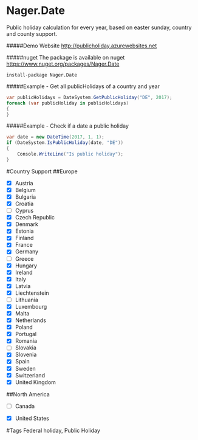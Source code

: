 Nager.Date
==========

Public holiday calculation for every year, based on easter sunday, country and county support.

#####Demo Website
http://publicholiday.azurewebsites.net

#####nuget
The package is available on nuget
https://www.nuget.org/packages/Nager.Date
```
install-package Nager.Date
```

#####Example - Get all publicHolidays of a country and year
```cs
var publicHolidays = DateSystem.GetPublicHoliday("DE", 2017);
foreach (var publicHoliday in publicHolidays)
{
}
```

#####Example - Check if a date a public holiday
```cs
var date = new DateTime(2017, 1, 1);
if (DateSystem.IsPublicHoliday(date, "DE"))
{
	Console.WriteLine("Is public holiday");
}
```

#Country Support
##Europe
- [x] Austria
- [x] Belgium
- [x] Bulgaria
- [x] Croatia
- [ ] Cyprus
- [x] Czech Republic
- [x] Denmark
- [x] Estonia
- [x] Finland
- [x] France
- [x] Germany
- [ ] Greece
- [x] Hungary
- [x] Ireland
- [x] Italy
- [x] Latvia
- [x] Liechtenstein
- [ ] Lithuania
- [x] Luxembourg
- [x] Malta
- [x] Netherlands
- [x] Poland
- [x] Portugal
- [x] Romania
- [ ] Slovakia
- [x] Slovenia
- [x] Spain
- [x] Sweden
- [x] Switzerland
- [x] United Kingdom

##North America
- [ ] Canada
- [x] United States


#Tags
Federal holiday, Public Holiday